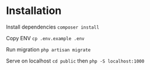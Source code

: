 # Installation

Install dependencies
`composer install`

Copy ENV
`cp .env.example .env`

Run migration
`php artisan migrate`

Serve on localhost
`cd public`
then
`php -S localhost:1000`
